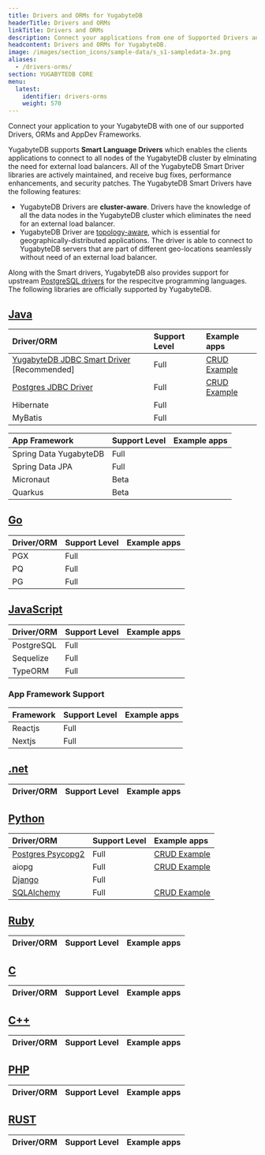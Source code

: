 ```yaml
---
title: Drivers and ORMs for YugabyteDB
headerTitle: Drivers and ORMs
linkTitle: Drivers and ORMs
description: Connect your applications from one of Supported Drivers and ORMs
headcontent: Drivers and ORMs for YugabyteDB.
image: /images/section_icons/sample-data/s_s1-sampledata-3x.png
aliases:
  - /drivers-orms/
section: YUGABYTEDB CORE
menu:
  latest:
    identifier: drivers-orms
    weight: 570
---
```


Connect your application to your YugabyteDB with one of our supported Drivers, ORMs and AppDev Frameworks.

YugabyteDB supports <b>Smart Language Drivers</b> which enables the clients applications to connect to all nodes of the YugabyteDB cluster by elminating the need for external load balancers. All of the YugabyteDB Smart Driver libraries are actively maintained, and receive bug fixes, performance enhancements, and security patches. The YugabyteDB Smart Drivers have the following features:

- YugabyteDB Drivers are <b>cluster-aware</b>. Drivers have the knowledge of all the data nodes in the YugabyteDB cluster which eliminates the need for an external load balancer.
- YugabyteDB Driver are [topology-aware](/latest/deploy/multi-dc/), which is essential for geographically-distributed applications. The driver is able to connect to YugabyteDB servers that are part of different geo-locations seamlessly without need of an external load balancer.

Along with the Smart drivers, YugabyteDB also provides support for upstream [PostgreSQL drivers](https://www.postgresql.org/download/products/2-drivers-and-interfaces/) for the respecitve programming languages. The following libraries are officially supported by YugabyteDB.

## [Java](java/)

| Driver/ORM | Support Level | Example apps |
| :--------- | :------------ | :----------- |
| [YugabyteDB JDBC Smart Driver](/latest/integrations/jdbc-driver)  [Recommended] | Full | [CRUD Example](/latest/quick-start/build-apps/java/ysql-yb-jdbc) |
| [Postgres JDBC Driver](postgres-jdbc/) | Full | [CRUD Example](/latest/quick-start/build-apps/java/ysql-jdbc)  |
| Hibernate | Full |  |
| MyBatis | Full |  |

| App Framework | Support Level | Example apps |
| :--------- | :------------ | :----------- |
| Spring Data YugabyteDB | Full |  |
| Spring Data JPA | Full |  |
| Micronaut | Beta |  |
| Quarkus | Beta |  |

## [Go](go/)

| Driver/ORM | Support Level | Example apps |
| :--------- | :------------ | :----------- |
| PGX | Full |  |
| PQ | Full | |
| PG | Full | |

## [JavaScript](javascript/)

| Driver/ORM | Support Level | Example apps |
| :--------- | :------------ | :----------- |
| PostgreSQL | Full |   |
| Sequelize | Full |   |
| TypeORM | Full |   |

### App Framework Support

| Framework | Support Level | Example apps |
| :--------- | :------------ | :----------- |
| Reactjs | Full |  |
| Nextjs | Full | |

## [.net](dotnet/)

| Driver/ORM | Support Level | Example apps |
| :--------- | :------------ | :----------- |

## [Python](python/)

| Driver/ORM | Support Level | Example apps |
| :--------- | :------------ | :----------- |
| [Postgres Psycopg2](/latest/drivers-orms/python/postgres-psycopg2) | Full | [CRUD Example](/latest/quick-start/build-apps/python/ysql-psycopg2) |
| aiopg | Full | [CRUD Example](/latest/quick-start/build-apps/python/ysql-aiopg) |
| [Django](/latest/drivers-orms/python/django) | Full | |
| [SQLAlchemy](/latest/drivers-orms/python/sqlalchemy) | Full | [CRUD Example](/latest/quick-start/build-apps/python/ysql-sqlalchemy) |

## [Ruby](ruby/)

| Driver/ORM | Support Level | Example apps |
| :--------- | :------------ | :----------- |

## [C](c/)

| Driver/ORM | Support Level | Example apps |
| :--------- | :------------ | :----------- |

## [C++](cpp/)

| Driver/ORM | Support Level | Example apps |
| :--------- | :------------ | :----------- |

## [PHP](php/)

| Driver/ORM | Support Level | Example apps |
| :--------- | :------------ | :----------- |

## [RUST](rust/)

| Driver/ORM | Support Level | Example apps |
| :--------- | :------------ | :----------- |

<!--
<div class="row">

  <div class="col-12 col-md-6 col-lg-12 col-xl-6">
  <a class="section-link icon-offset" href="java/">
    <div class="head">
      <div class="icon">
        <i class="icon-java"></i>
      </div>
      <div class="title">Java</div>
    </div>
    <div class="body">
      Java Client Drivers, ORMs and Frameworks.
    </div>
  </a>
</div>

 <div class="col-12 col-md-6 col-lg-12 col-xl-6">
  <a class="section-link icon-offset" href="nodejs/">
    <div class="head">
      <div class="icon">
        <i class="icon-nodejs"></i>
      </div>
      <div class="title">NodeJS</div>
    </div>
    <div class="body">
      NodeJS Client Drivers, ORMs and Frameworks.
    </div>
  </a>
</div>

<div class="col-12 col-md-6 col-lg-12 col-xl-6">
  <a class="section-link icon-offset" href="golang/">
    <div class="head">
      <div class="icon">
        <i class="icon-go"></i>
      </div>
      <div class="title">Go</div>
    </div>
    <div class="body">
      Golang Client Drivers, ORMs and Frameworks.
    </div>
  </a>
</div>

<div class="col-12 col-md-6 col-lg-12 col-xl-6">
  <a class="section-link icon-offset" href="python/">
    <div class="head">
      <div class="icon">
        <i class="icon-python"></i>
      </div>
      <div class="title">Python</div>
    </div>
    <div class="body">
      Python Client Drivers, ORMs and Frameworks.
    </div>
  </a>
</div>

<div class="col-12 col-md-6 col-lg-12 col-xl-6">
  <a class="section-link icon-offset" href="ruby/">
    <div class="head">
      <div class="icon">
        <i class="icon-ruby"></i>
      </div>
      <div class="title">Ruby</div>
    </div>
    <div class="body">
      Ruby Client Drivers, ORMs and Frameworks.
    </div>
  </a>
</div>

<div class="col-12 col-md-6 col-lg-12 col-xl-6">
  <a class="section-link icon-offset" href="csharp/">
    <div class="head">
      <div class="icon">
        <i class="icon-csharp"></i>
      </div>
      <div class="title">C#</div>
    </div>
    <div class="body">
      C# Client Drivers, ORMs and Frameworks.
    </div>
  </a>
</div>

 <div class="col-12 col-md-6 col-lg-12 col-xl-6">
  <a class="section-link icon-offset" href="php/ysql/">
    <div class="head">
      <div class="icon">
        <i class="icon-php"></i>
      </div>
      <div class="title">PHP</div>
    </div>
    <div class="body">
      Build applications using PHP.
    </div>
  </a>
</div>

<div class="col-12 col-md-6 col-lg-12 col-xl-6">
  <a class="section-link icon-offset" href="cpp/ysql/">
    <div class="head">
      <div class="icon">
        <i class="icon-cplusplus"></i>
      </div>
      <div class="title">C++</div>
    </div>
    <div class="body">
      Build applications using C++.
    </div>
  </a>
</div>

<div class="col-12 col-md-6 col-lg-12 col-xl-6">
  <a class="section-link icon-offset" href="c/ysql/">
    <div class="head">
      <div class="icon">
        <i class="icon-c"></i>
      </div>
      <div class="title">C</div>
    </div>
    <div class="body">
      Build applications using C.
    </div>
  </a>
</div>

<div class="col-12 col-md-6 col-lg-12 col-xl-6">
  <a class="section-link icon-offset" href="scala/ycql/">
    <div class="head">
      <div class="icon">
        <i class="icon-scala"></i>
      </div>
      <div class="title">Scala</div>
    </div>
    <div class="body">
      Build applications using Scala.
    </div>
  </a>
</div> -->

</div>
